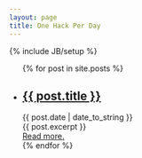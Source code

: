 ```yaml
---
layout: page
title: One Hack Per Day
---
```

{% include JB/setup %}

<ul class="posts">
  {% for post in site.posts %}
    <li>
      <h2 class="the-post-link"><a href="{{ BASE_PATH }}{{ post.url }}">{{ post.title }}</a></h2> <span>{{ post.date | date_to_string }}</span>
      <div class="the-excerpt">
        {{ post.excerpt }}
      </div>
      <a href="{{ BASE_PATH }}{{ post.url }}">Read more.</a>
    </li>
  {% endfor %}
</ul>
